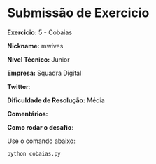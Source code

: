 # Submissão de Exercicio

**Exercicio:** 5 - Cobaias

**Nickname:** mwives

**Nível Técnico:** Junior

**Empresa:** Squadra Digital

**Twitter**:

**Dificuldade de Resolução:** Média

**Comentários:**

**Como rodar o desafio**:

Use o comando abaixo:

```bash
python cobaias.py
```
